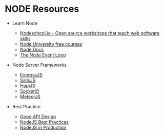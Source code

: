 # NODE Resources

* Learn Node

  * [Nodeschool.io - Open source workshops that teach web software skills](https://nodeschool.io/)
  * [Node University free courses](https://node.university/courses/category/free)
  * [Node Docs](https://nodejs.org/en/docs/)
  * [The Node Event Loop](https://nodejs.org/en/docs/guides/event-loop-timers-and-nexttick/)

* Node Server Frameworks

  * [ExpressJS](http://expressjs.com/)
  * [SailsJS](https://sailsjs.com/)
  * [HapiJS](https://hapijs.com/)
  * [SocketIO](https://socket.io)
  * [MeteorJS](https://www.meteor.com/)

* Best Practice

  * [Good API Design](https://techbeacon.com/guide-restful-api-design-35-must-reads#.WcVeaYqsgc0.twitter)
  * [NodeJS Best Practices](https://github.com/i0natan/nodebestpractices)
  * [NodeJS in Production](http://goldbergyoni.com/checklist-best-practice-of-node-js-in-production/)
